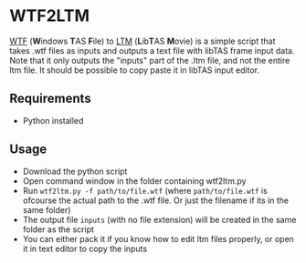 # WTF2LTM

[WTF](https://tasvideos.org/EmulatorResources/Hourglass/WTF) (**W**indows **T**AS **F**ile) to [LTM](https://tasvideos.org/EmulatorResources/LibTAS/LTMFormat) (**L**ib**T**AS **M**ovie) is a simple script that takes .wtf files as inputs and outputs a text file with libTAS frame input data. Note that it only outputs the "inputs" part of the .ltm file, and not the entire ltm file. It should be possible to copy paste it in libTAS input editor.

## Requirements

* Python installed

## Usage

* Download the python script
* Open command window in the folder containing wtf2ltm.py
* Run `wtf2ltm.py -f path/to/file.wtf` (where `path/to/file.wtf` is ofcourse the actual path to the .wtf file. Or just the filename if its in the same folder)
* The output file `inputs` (with no file extension) will be created in the same folder as the script
* You can either pack it if you know how to edit ltm files properly, or open it in text editor to copy the inputs
